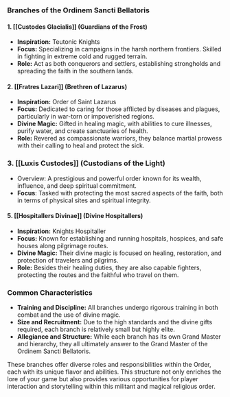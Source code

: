 ### Branches of the Ordinem Sancti Bellatoris

#### 1. [[Custodes Glacialis]] (Guardians of the Frost)
- **Inspiration:** Teutonic Knights
- **Focus:** Specializing in campaigns in the harsh northern frontiers. Skilled in fighting in extreme cold and rugged terrain.
- **Role:** Act as both conquerors and settlers, establishing strongholds and spreading the faith in the southern lands.

#### 2. [[Fratres Lazari]] (Brethren of Lazarus)
- **Inspiration:** Order of Saint Lazarus
- **Focus:** Dedicated to caring for those afflicted by diseases and plagues, particularly in war-torn or impoverished regions.
- **Divine Magic:** Gifted in healing magic, with abilities to cure illnesses, purify water, and create sanctuaries of health.
- **Role:** Revered as compassionate warriors, they balance martial prowess with their calling to heal and protect the sick.

### 3. [[Luxis Custodes]] (Custodians of the Light)
- Overview: A prestigious and powerful order known for its wealth, influence, and deep spiritual commitment.
- **Focus**: Tasked with protecting the most sacred aspects of the faith, both in terms of physical sites and spiritual integrity.

#### 5. [[Hospitallers Divinae]] (Divine Hospitallers)
- **Inspiration:** Knights Hospitaller
- **Focus:** Known for establishing and running hospitals, hospices, and safe houses along pilgrimage routes.
- **Divine Magic:** Their divine magic is focused on healing, restoration, and protection of travelers and pilgrims.
- **Role:** Besides their healing duties, they are also capable fighters, protecting the routes and the faithful who travel on them.

### Common Characteristics
- **Training and Discipline:** All branches undergo rigorous training in both combat and the use of divine magic.
- **Size and Recruitment:** Due to the high standards and the divine gifts required, each branch is relatively small but highly elite.
- **Allegiance and Structure:** While each branch has its own Grand Master and hierarchy, they all ultimately answer to the Grand Master of the Ordinem Sancti Bellatoris.

These branches offer diverse roles and responsibilities within the Order, each with its unique flavor and abilities. This structure not only enriches the lore of your game but also provides various opportunities for player interaction and storytelling within this militant and magical religious order.